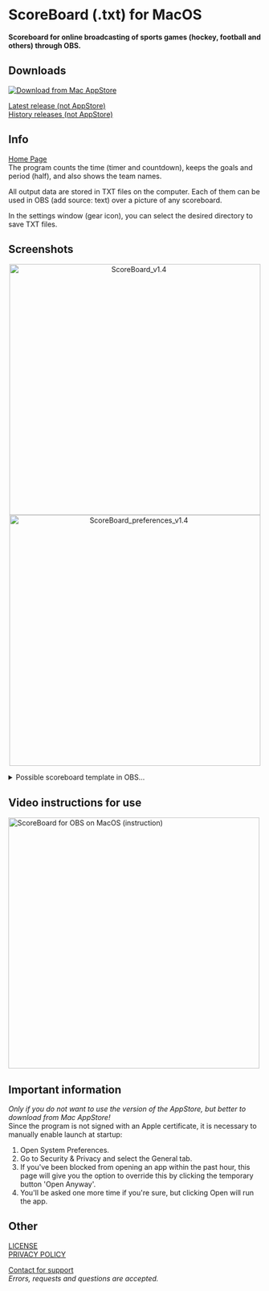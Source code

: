 # ScoreBoard (.txt) for MacOS
**Scoreboard for online broadcasting of sports games (hockey, football and others) through OBS.**

## Downloads
[![Download from Mac AppStore](../support-page/img/MacAppStore.png)](https://apps.apple.com/us/app/scoreboard-for-sport-stream/id1579159150)

[Latest release (not AppStore)](https://github.com/kopsap4ik/ScoreBoard/releases/latest)\
[History releases (not AppStore)](https://github.com/kopsap4ik/ScoreBoard/releases)

## Info
[Home Page](https://kopsap4ik.github.io/ScoreBoard/)\
The program counts the time (timer and countdown), keeps the goals and period (half), and also shows the team names.

All output data are stored in TXT files on the computer. Each of them can be used in OBS (add source: text) over a picture of any scoreboard.

In the settings window (gear icon), you can select the desired directory to save TXT files.
## Screenshots

<p align="center">
  <img width="500" alt="ScoreBoard_v1.4" src="https://user-images.githubusercontent.com/61139898/118131360-1ed55400-b407-11eb-8da0-6728311ebccd.png">
  <img width="500" alt="ScoreBoard_preferences_v1.4" src="https://user-images.githubusercontent.com/61139898/118131539-52b07980-b407-11eb-844b-d49a909adfb1.png">
</p>

<details>
<summary>Possible scoreboard template in OBS...</summary>
  <img src="https://user-images.githubusercontent.com/61139898/91486208-9af92d00-e8b4-11ea-9844-2f80877b539b.jpg" alt="Scoreboard in OBS">
</details>

## Video instructions for use
  [<img width="500" alt="ScoreBoard for OBS on MacOS (instruction)" src="https://user-images.githubusercontent.com/61139898/118147118-eee27c80-b417-11eb-8874-7b7e5a660840.png">](https://youtu.be/dHj56FIE2ng "ScoreBoard for OBS on MacOS (instruction)")

## Important information
_Only if you do not want to use the version of the AppStore, but better to download from Mac AppStore!_\
Since the program is not signed with an Apple certificate, it is necessary to manually enable launch at startup:
1. Open System Preferences.
2. Go to Security & Privacy and select the General tab.
3. If you've been blocked from opening an app within the past hour, this page will give you the option to override this by clicking the temporary button 'Open Anyway'.
4. You'll be asked one more time if you're sure, but clicking Open will run the app.

## Other
[LICENSE](https://github.com/kopsap4ik/ScoreBoard/blob/master/LICENSE)\
[PRIVACY POLICY](https://github.com/kopsap4ik/ScoreBoard/blob/master/PRIVACY_POLICY.md)

[Contact for support](https://kopsap4ik.github.io/ScoreBoard/support.html)\
*Errors, requests and questions are accepted.*
